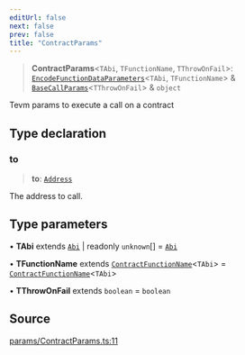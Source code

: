 ```yaml
---
editUrl: false
next: false
prev: false
title: "ContractParams"
---
```


> **ContractParams**\<`TAbi`, `TFunctionName`, `TThrowOnFail`\>: [`EncodeFunctionDataParameters`](/reference/utils/type-aliases/encodefunctiondataparameters/)\<`TAbi`, `TFunctionName`\> & [`BaseCallParams`](/reference/tevm/actions-types/type-aliases/basecallparams/)\<`TThrowOnFail`\> & `object`

Tevm params to execute a call on a contract

## Type declaration

### to

> **to**: [`Address`](/reference/tevm/actions-types/type-aliases/address/)

The address to call.

## Type parameters

• **TAbi** extends [`Abi`](/reference/tevm/actions-types/type-aliases/abi/) \| readonly `unknown`[] = [`Abi`](/reference/tevm/actions-types/type-aliases/abi/)

• **TFunctionName** extends [`ContractFunctionName`](/reference/utils/type-aliases/contractfunctionname/)\<`TAbi`\> = [`ContractFunctionName`](/reference/utils/type-aliases/contractfunctionname/)\<`TAbi`\>

• **TThrowOnFail** extends `boolean` = `boolean`

## Source

[params/ContractParams.ts:11](https://github.com/evmts/tevm-monorepo/blob/main/packages/actions-types/src/params/ContractParams.ts#L11)
